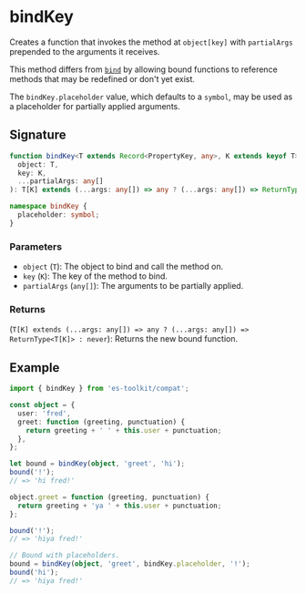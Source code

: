 # bindKey

Creates a function that invokes the method at `object[key]` with `partialArgs` prepended to the arguments it receives.

This method differs from [`bind`](../compat/function/bind.md) by allowing bound functions to reference methods that may be redefined or don't yet exist.

The `bindKey.placeholder` value, which defaults to a `symbol`, may be used as a placeholder for partially applied arguments.

## Signature

```typescript
function bindKey<T extends Record<PropertyKey, any>, K extends keyof T>(
  object: T,
  key: K,
  ...partialArgs: any[]
): T[K] extends (...args: any[]) => any ? (...args: any[]) => ReturnType<T[K]> : never;

namespace bindKey {
  placeholder: symbol;
}
```

### Parameters

- `object` (`T`): The object to bind and call the method on.
- `key` (`K`): The key of the method to bind.
- `partialArgs` (`any[]`): The arguments to be partially applied.

### Returns

(`T[K] extends (...args: any[]) => any ? (...args: any[]) => ReturnType<T[K]> : never`): Returns the new bound function.

## Example

```typescript
import { bindKey } from 'es-toolkit/compat';

const object = {
  user: 'fred',
  greet: function (greeting, punctuation) {
    return greeting + ' ' + this.user + punctuation;
  },
};

let bound = bindKey(object, 'greet', 'hi');
bound('!');
// => 'hi fred!'

object.greet = function (greeting, punctuation) {
  return greeting + 'ya ' + this.user + punctuation;
};

bound('!');
// => 'hiya fred!'

// Bound with placeholders.
bound = bindKey(object, 'greet', bindKey.placeholder, '!');
bound('hi');
// => 'hiya fred!'
```
